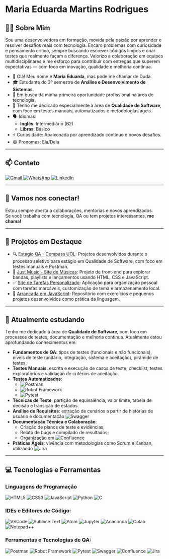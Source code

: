 # Maria Eduarda Martins Rodrigues

## 👩‍💻 Sobre Mim

Sou uma desenvolvedora em formação, movida pela paixão por aprender e resolver desafios reais com tecnologia. Encaro problemas com curiosidade e pensamento crítico, sempre buscando escrever códigos limpos e criar testes que realmente façam a diferença. Valorizo a colaboração em equipes multidisciplinares e me esforço para contribuir com entregas que superem expectativas — com foco em inovação, qualidade e melhoria contínua.

- 👋 Olá! Meu nome é **Maria Eduarda**, mas pode me chamar de Duda.
- 🎓 Estudante do 3º semestre de **Análise e Desenvolvimento de Sistemas**.
- 💼 Em busca da minha primeira oportunidade profissional na área de tecnologia.
- 🎯 Tenho me dedicado especialmente à área de **Qualidade de Software**, com foco em testes manuais, automatizados e metodologias ágeis.
- 🗣️ Idiomas:
  - **Inglês**: Intermediário (B2)
  - **Libras**: Básico
- ⚡ Curiosidade: Apaixonada por aprendizado contínuo e novos desafios.
- 😄 Pronomes: Ela/Dela

---

## 📫 Contato

<div>
  <a href="mailto:mrodrigues.mariaeduarda@gmail.com">
    <img src="https://img.shields.io/badge/Gmail-D14836?style=for-the-badge&logo=gmail&logoColor=white" alt="Gmail" />
  </a>
  <a href="https://wa.me/5541988059024?text=Ol%C3%A1!%20Vi%20o%20seu%20perfil%20no%20GitHub%20e%20gostaria%20de%20saber%20mais%20sobre%20voc%C3%AA.">
    <img src="https://img.shields.io/badge/WhatsApp-25D366?style=for-the-badge&logo=whatsapp&logoColor=white" alt="WhatsApp" />
  </a>
  <a href="https://www.linkedin.com/in/maria-eduarda-martins-rodrigues-564335349/">
    <img src="https://img.shields.io/badge/LinkedIn-0077B5?style=for-the-badge&logo=linkedin&logoColor=white" alt="LinkedIn" />
  </a>
</div>

---

## 🤝 Vamos nos conectar!

Estou sempre aberta a colaborações, mentorias e novos aprendizados.  
Se você trabalha com tecnologia, QA ou tem projetos interessantes, **me chama!**

---

## 🧪 Projetos em Destaque

- 🔍 [Estágio QA - Compass UOL](https://github.com/Duda-Martins/QA-estagio-compass-uol): Projetos desenvolvidos durante o processo seletivo para estágio em Qualidade de Software, com foco em testes manuais e Postman.
- 🎵 [Just Music - Site de Músicas](https://github.com/Duda-Martins/site__just-music): Projeto de front-end para explorar bandas, playlists e lançamentos usando HTML, CSS e JavaScript.
- ✅ [Site de Tarefas Personalizado](https://github.com/Duda-Martins/site-de-tarefas-personalizado): Aplicação para organização pessoal com tarefas marcáveis, customização de tema e armazenamento local.
- 🚀 [Arrancada em JavaScript](https://github.com/Duda-Martins/Arrancada-em-JavaScript): Repositório com exercícios e pequenos projetos desenvolvidos como prática da linguagem.

---

## 📘 Atualmente estudando

Tenho me dedicado à área de **Qualidade de Software**, com foco em processos de testes, documentação e melhoria contínua. Atualmente estou aprofundando conhecimentos em:

- **Fundamentos de QA**: tipos de testes (funcionais e não funcionais), níveis de teste (unitário, integração, sistema e aceitação), pirâmide de testes.
- **Testes Manuais**: escrita e execução de casos de teste, checklist, testes exploratórios e validação de critérios de aceitação.
- **Testes Automatizados**:
  - ![Postman](https://img.shields.io/badge/Postman-F76935?style=for-the-badge&logo=postman&logoColor=white)
  - ![Robot Framework](https://img.shields.io/badge/Robot%20Framework-000000?style=for-the-badge&logo=robot-framework&logoColor=white)
  - ![Pytest](https://img.shields.io/badge/Pytest-3776AB?style=for-the-badge&logo=python&logoColor=white)
- **Técnicas de Teste**: partição de equivalência, valor limite, tabela de decisão e transição de estados.
- **Análise de Requisitos**: extração de cenários a partir de histórias de usuário e documentação ![Swagger](https://img.shields.io/badge/Swagger-85EA2D?style=for-the-badge&logo=swagger&logoColor=black)
- **Documentação Técnica e Colaboração**:
  - Criação de planos de teste e evidências;
  - Relato de bugs e compilado de resultados;
  - Organização em ![Confluence](https://img.shields.io/badge/Confluence-172B4D?style=for-the-badge&logo=confluence&logoColor=white)
- **Práticas Ágeis**: vivência com metodologias como Scrum e Kanban, utilizando ![Jira](https://img.shields.io/badge/Jira-0052CC?style=for-the-badge&logo=jira&logoColor=white)

---

## 💻 Tecnologias e Ferramentas

### Linguagens de Programação

![HTML5](https://img.shields.io/badge/HTML5-E34F26?style=for-the-badge&logo=html5&logoColor=white)
![CSS3](https://img.shields.io/badge/CSS3-1572B6?style=for-the-badge&logo=css3&logoColor=white)
![JavaScript](https://img.shields.io/badge/JavaScript-F7DF1E?style=for-the-badge&logo=javascript&logoColor=black)
![Python](https://img.shields.io/badge/Python-3776AB?style=for-the-badge&logo=python&logoColor=white)
![C](https://img.shields.io/badge/C-00599C?style=for-the-badge&logo=c&logoColor=white)

### IDEs e Editores de Código:

![VSCode](https://img.shields.io/badge/VSCode-0078D4?style=for-the-badge&logo=visual%20studio%20code&logoColor=white)
![Sublime Text](https://img.shields.io/badge/Sublime_Text-FF9800?style=for-the-badge&logo=sublime-text&logoColor=white)
![Atom](https://img.shields.io/badge/Atom-66595C?style=for-the-badge&logo=atom&logoColor=white)
![Jupyter](https://img.shields.io/badge/Jupyter-F37626.svg?&style=for-the-badge&logo=Jupyter&logoColor=white)
![Anaconda](https://img.shields.io/badge/Anaconda-42B029?style=for-the-badge&logo=anaconda&logoColor=white)
![Colab](https://img.shields.io/badge/Colab-F9AB00?style=for-the-badge&logo=googlecolab&color=525252)
![Notepad++](https://img.shields.io/badge/Notepad++-90E59A.svg?style=for-the-badge&logo=notepad%2B%2B&logoColor=black)

### Ferramentas e Tecnologias de QA:

![Postman](https://img.shields.io/badge/Postman-F76935?style=for-the-badge&logo=postman&logoColor=white)
![Robot Framework](https://img.shields.io/badge/Robot%20Framework-000000?style=for-the-badge&logo=robot-framework&logoColor=white) 
![Pytest](https://img.shields.io/badge/Pytest-3776AB?style=for-the-badge&logo=python&logoColor=white)
![Swagger](https://img.shields.io/badge/Swagger-85EA2D?style=for-the-badge&logo=swagger&logoColor=black)
![Confluence](https://img.shields.io/badge/Confluence-172B4D?style=for-the-badge&logo=confluence&logoColor=white) 
![Jira](https://img.shields.io/badge/Jira-0052CC?style=for-the-badge&logo=jira&logoColor=white)

[//]: # (---## 📊 Estatísticas do GitHub<p align="center"><img src="https://github-readme-stats.vercel.app/api/top-langs/?username=Duda-Martins&layout=compact&theme=radical" alt="Linguagens Mais Usadas" /></p>)

